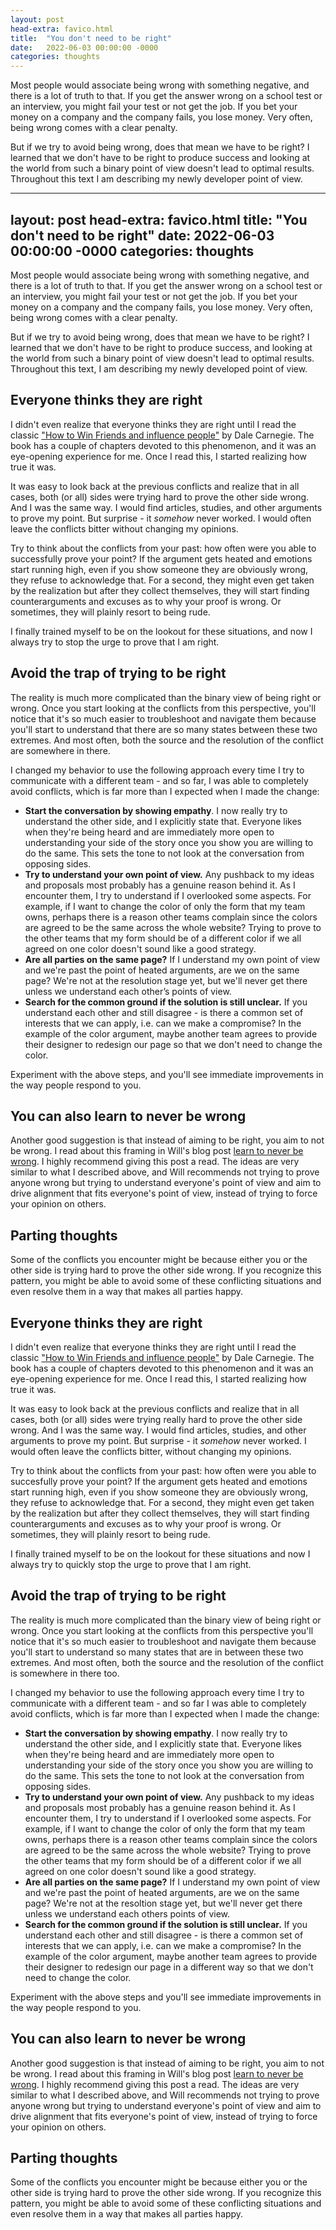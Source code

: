 ```yaml
---
layout: post
head-extra: favico.html
title:  "You don't need to be right"
date:   2022-06-03 00:00:00 -0000
categories: thoughts
---
```


Most people would associate being wrong with something negative, and there is a lot of truth to that.
If you get the answer wrong on a school test or an interview, you might fail your test or not get the job.
If you bet your money on a company and the company fails, you lose money.
Very often, being wrong comes with a clear penalty.

But if we try to avoid being wrong, does that mean we have to be right? I learned that we don't have to be right to produce success and looking at the world from such a binary point of view doesn't lead to optimal results.
Throughout this text I am describing my newly developer point of view.

---
layout: post
head-extra: favico.html
title:  "You don't need to be right"
date:   2022-06-03 00:00:00 -0000
categories: thoughts
---

Most people would associate being wrong with something negative, and there is a lot of truth to that.
If you get the answer wrong on a school test or an interview, you might fail your test or not get the job.
If you bet your money on a company and the company fails, you lose money.
Very often, being wrong comes with a clear penalty.

But if we try to avoid being wrong, does that mean we have to be right? I learned that we don't have to be right to produce success, and looking at the world from such a binary point of view doesn't lead to optimal results.
Throughout this text, I am describing my newly developed point of view.


## Everyone thinks they are right

I didn't even realize that everyone thinks they are right until I read the classic ["How to Win Friends and influence people"](https://www.amazon.com/dp/B08JLM24Q8/r) by Dale Carnegie.
The book has a couple of chapters devoted to this phenomenon, and it was an eye-opening experience for me. 
Once I read this, I started realizing how true it was.

It was easy to look back at the previous conflicts and realize that in all cases,
both (or all) sides were trying hard to prove the other side wrong.
And I was the same way. I would find articles, studies, and other arguments to prove my point.
But surprise - it *somehow* never worked. I would often leave the conflicts bitter without changing my opinions.

Try to think about the conflicts from your past: how often were you able to successfully prove your point? If the argument gets heated and emotions start running high, even if you show
someone they are obviously wrong, they refuse to acknowledge that. For a second, they might even get taken by the realization
but after they collect themselves, they will start finding counterarguments and excuses as to why your proof is wrong.
Or sometimes, they will plainly resort to being rude.

I finally trained myself to be on the lookout for these situations, and now I always try to stop the urge to prove that I am right.

## Avoid the trap of trying to be right

The reality is much more complicated than the binary view of being right or wrong. 
Once you start looking at the conflicts from this perspective, you'll notice that it's so much easier to troubleshoot and navigate them because you'll start to understand that there are so many 
states between these two extremes. And most often, both the source and the resolution of the conflict are somewhere in there. 

I changed my behavior to use the following approach every time I try to communicate with a different team - and so far, I was able to completely avoid conflicts, 
which is far more than I expected when I made the change:

- **Start the conversation by showing empathy**. I now really try to understand the other side, and I explicitly state that.
    Everyone likes when they're being heard and are immediately more open to understanding your side of
    the story once you show you are willing to do the same. 
    This sets the tone to not look at the conversation from opposing sides.
- **Try to understand your own point of view.**
    Any pushback to my ideas and proposals most probably has a genuine reason behind it. As I encounter them, I try to understand if I overlooked some aspects.
    For example, if I want to change the color of only the form that my team owns, perhaps there is a reason other teams complain since the colors are agreed to be the same across the whole website?
    Trying to prove to the other teams that my form should be of a different color if we all agreed on one color doesn't sound like a good strategy.
- **Are all parties on the same page?**
    If I understand my own point of view and we're past the point of heated arguments, are we on the same page? We're not at the resolution stage yet, but we'll never get there unless we understand each other’s points of view.
- **Search for the common ground if the solution is still unclear.** If you understand each other and still disagree - is there a common set of interests that we can apply, i.e. can we make a compromise? In the example of the color argument, maybe another team agrees to provide their designer to redesign our page so that we don't need to change the color. 

Experiment with the above steps, and you'll see immediate improvements in the way people respond to you.

## You can also learn to never be wrong

Another good suggestion is that instead of aiming to be right, you aim to not be wrong.
I read about this framing in Will's blog post [learn to never be wrong](https://lethain.com/learn-to-never-be-wrong/).
I highly recommend giving this post a read.
The ideas are very similar to what I described above, and Will recommends not trying to prove anyone wrong but trying to understand
everyone's point of view and aim to drive alignment that fits everyone's point of view, instead of trying to force your opinion on others.

## Parting thoughts

Some of the conflicts you encounter might be because either you or the other side is trying hard to prove the other side wrong.
If you recognize this pattern, you might be able to avoid some of these conflicting situations and even resolve them in a way that makes all parties happy.



## Everyone thinks they are right

I didn't even realize that everyone thinks they are right until I read the classic ["How to Win Friends and influence people"](https://www.amazon.com/dp/B08JLM24Q8/r) by Dale Carnegie.
The book has a couple of chapters devoted to this phenomenon and it was an eye-opening experience for me. 
Once I read this, I started realizing how true it was.

It was easy to look back at the previous conflicts and realize that in all cases,
both (or all) sides were trying really hard to prove the other side wrong.
And I was the same way. I would find articles, studies, and other arguments to prove my point.
But surprise - it *somehow* never worked. I would often leave the conflicts bitter, without changing my opinions.

Try to think about the conflicts from your past: how often were you able to succesfully prove your point? If the argument gets heated and emotions start running high, even if you show
someone they are obviously wrong, they refuse to acknowledge that. For a second, they might even get taken by the realization
but after they collect themselves, they will start finding counterarguments and excuses as to why your proof is wrong.
Or sometimes, they will plainly resort to being rude.

I finally trained myself to be on the lookout for these situations and now I always try to quickly stop the urge to prove that I am right.

## Avoid the trap of trying to be right

The reality is much more complicated than the binary view of being right or wrong. 
Once you start looking at the conflicts from this perspective you'll notice that it's so much easier to troubleshoot and navigate them because you'll start to understand so many 
states that are in between these two extremes. And most often, both the source and the resolution of the conflict is somewhere in there too. 

I changed my behavior to use the following approach every time I try to communicate with a different team - and so far I was able to completely avoid conflicts, 
which is far more than I expected when I made the change:

- **Start the conversation by showing empathy**. I now really try to understand the other side, and I explicitly state that.
    Everyone likes when they're being heard and are immediately more open to understanding your side of
    the story once you show you are willing to do the same. 
    This sets the tone to not look at the conversation from opposing sides.
- **Try to understand your own point of view.**
    Any pushback to my ideas and proposals most probably has a genuine reason behind it. As I encounter them, I try to understand if I overlooked some aspects.
    For example, if I want to change the color of only the form that my team owns, perhaps there is a reason other teams complain since the colors are agreed to be the same across the whole website?
    Trying to prove the other teams that my form should be of a different color if we all agreed on one color doesn't sound like a good strategy.
- **Are all parties on the same page?**
    If I understand my own point of view and we're past the point of heated arguments, are we on the same page? We're not at the resoltion stage yet, but we'll never get there unless we understand each others points of view.
- **Search for the common ground if the solution is still unclear.** If you understand each other and still disagree - is there a common set of interests that we can apply, i.e. can we make a compromise? In the example of the color argument, maybe another team agrees to provide their designer to redesign our page in a different way so that we don't need to change the color. 

Experiment with the above steps and you'll see immediate improvements in the way people respond to you.

## You can also learn to never be wrong

Another good suggestion is that instead of aiming to be right, you aim to not be wrong.
I read about this framing in Will's blog post [learn to never be wrong](https://lethain.com/learn-to-never-be-wrong/).
I highly recommend giving this post a read.
The ideas are very similar to what I described above, and Will recommends not trying to prove anyone wrong but trying to understand
everyone's point of view and aim to drive alignment that fits everyone's point of view, instead of trying to force your opinion on others.

## Parting thoughts

Some of the conflicts you encounter might be because either you or the other side is trying hard to prove the other side wrong.
If you recognize this pattern, you might be able to avoid some of these conflicting situations and even resolve them in a way that makes all parties happy.

